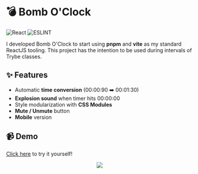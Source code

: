 # 💣 Bomb O'Clock
![React](https://img.shields.io/badge/react-%2320232a.svg?style=for-the-badge&logo=react&logoColor=%2361DAFB) ![ESLINT](https://img.shields.io/badge/eslint-3A33D1?style=for-the-badge&logo=eslint&logoColor=white)

I developed Bomb O'Clock to start using **pnpm** and **vite** as my standard ReactJS tooling. This project has the intention to be used during intervals of Trybe classes.

## ✨ Features
- Automatic **time conversion** (00:00:90 ➡️ 00:01:30)
- **Explosion sound** when timer hits 00:00:00
- Style modularization with **CSS Modules**
- **Mute / Unmute** button
- **Mobile** version

## 📹 Demo
[Click here](https://cadavanaugh.github.io/Bomb-O-Clock/ "Bomb O'Clock Github Pages") to try it yourself!

<p align='center'>
  <img src='./src/images/Mobile Demo.webp'>
</p>